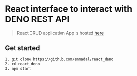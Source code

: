 # React interface to interact with DENO REST API

> React CRUD application  App is hosted [here](https://github.com/emmadal/denomongo)

## Get started

```sh
1. git clone https://github.com/emmadal/react_deno
2. cd react_deno
3. npm start
```
